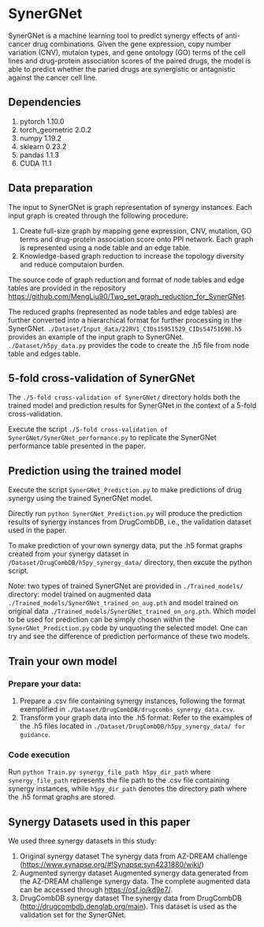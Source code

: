 # SynerGNet
SynerGNet is a machine learning tool to predict synergy effects of anti-cancer drug combinations. Given the gene expression, copy number variation (CNV), mutaion types, and gene ontology (GO) terms of the cell lines and drug-protein association scores of the paired drugs, the model is able to predict whether the paried drugs are synergistic or antagnistic against the cancer cell line.
## Dependencies
1. pytorch 1.10.0
2. torch_geometric 2.0.2
3. numpy 1.19.2
4. sklearn 0.23.2
5. pandas 1.1.3
6. CUDA 11.1
## Data preparation
The input to SynerGNet is graph representation of synergy instances. Each input graph is created through the following procedure:

1. Create full-size graph by mapping gene expression, CNV, mutation, GO terms and drug-protein association score onto PPI network. Each graph is represented using a node table and an edge table.
2. Knowledge-based graph reduction to increase the topology diversity and reduce computaion burden.

The source code of graph reduction and format of node tables and edge tables are provided in the repository https://github.com/MengLiu90/Two_set_graph_reduction_for_SynerGNet.

The reduced graphs (represented as node tables and edge tables) are further converted into a hierarchical format for further processing in the SynerGNet. ```./Dataset/Input_data/22RV1_CIDs15951529_CIDs54751698.h5``` provides an example of the input graph to SynerGNet.
```./Dataset/h5py_data.py``` provides the code to create the .h5 file from node table and edges table.

## 5-fold cross-validation of SynerGNet
The ```./5-fold cross-validation of SynerGNet/``` directory holds both the trained model and prediction results for SynerGNet in the context of a 5-fold cross-validation.

Execute the script ```./5-fold cross-validation of SynerGNet/SynerGNet_performance.py``` to replicate the SynerGNet performance table presented in the paper.
## Prediction using the trained model
Execute the script ```SynerGNet_Prediction.py``` to make predictions of drug synergy using the trained SynerGNet model.

Directly run ```python SynerGNet_Prediction.py``` will produce the prediction results of synergy instances from DrugCombDB, i.e., the validation dataset used in the paper.

To make prediction of your own synergy data, put the .h5 format graphs created from your synergy dataset in ```/Dataset/DrugCombDB/h5py_synergy_data/``` directory, then excute the python script. 

Note: two types of trained SynerGNet are provided in ```./Trained_models/``` directory: model trained on augmented data ```./Trained_models/SynerGNet_trained_on_aug.pth``` and model trained on original data ```./Trained_models/SynerGNet_trained_on_org.pth```. Which model to be used for prediction can be simply chosen within the ```SynerGNet_Prediction.py``` code by unquoting the selected model. One can try and see the difference of prediction performance of these two models. 
## Train your own model
### Prepare your data:
1. Prepare a .csv file containing synergy instances, following the format exemplified in ```./Dataset/DrugCombDB/drugcombs_synergy_data.csv```.
2. Transform your graph data into the .h5 format. Refer to the examples of the .h5 files located in ```./Dataset/DrugCombDB/h5py_synergy_data/ for guidance```.
### Code execution
Run ```python Train.py synergy_file_path h5py_dir_path``` where ```synergy_file_path``` represents the file path to the .csv file containing synergy instances, while ```h5py_dir_path``` denotes the directory path where the .h5 format graphs are stored.
 
## Synergy Datasets used in this paper
We used three synergy datasets in this study:
1. Original synergy dataset
   The synergy data from AZ-DREAM challenge (https://www.synapse.org/#!Synapse:syn4231880/wiki/) 
3. Augmented synergy dataset
   Augmented synergy data generated from the AZ-DREAM challenge synergy data. The complete augmented data can be accessed through https://osf.io/kd9e7/.
5. DrugCombDB synergy dataset
   The synergy data from DrugCombDB (http://drugcombdb.denglab.org/main). This dataset is used as the validation set for the SynerGNet.
